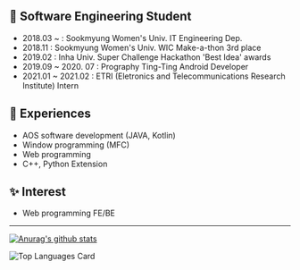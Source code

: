 ## :girl: Software Engineering Student  
  
  - 2018.03 ~ : Sookmyung Women's Univ. IT Engineering Dep.  
  - 2018.11 : Sookmyung Women's Univ. WIC Make-a-thon 3rd place  
  - 2019.02 : Inha Univ. Super Challenge Hackathon 'Best Idea' awards  
  - 2019.09 ~ 2020. 07 : Prography Ting-Ting Android Developer  
  - 2021.01 ~ 2021.02 : ETRI (Eletronics and Telecommunications Research Institute) Intern  
  
    
    
## :dizzy: Experiences  

  - AOS software development (JAVA, Kotlin)  
  - Window programming (MFC)  
  - Web programming  
  - C++, Python Extension  
  
    
    
## :sparkles: Interest  

  - Web programming FE/BE    
  
  ---  

[![Anurag's github stats](https://github-readme-stats.vercel.app/api?username=skmwit&show_icons=true&theme=buefy&count_private=true)](https://github.com/anuraghazra/github-readme-stats)

![Top Languages Card](https://github-readme-stats.vercel.app/api/top-langs/?username=skmwit&layout=compact)
